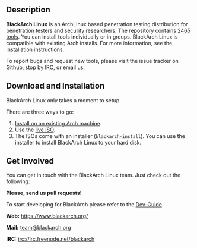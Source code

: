 ## Description

**BlackArch Linux** is an ArchLinux based penetration testing distribution for
penetration testers and security researchers. The repository contains
[2465 tools](https://www.blackarch.org/tools.html). You can install tools
individually or in groups. BlackArch Linux is compatible with existing Arch
installs. For more information, see the installation instructions.

To report bugs and request new tools, please visit the issue tracker on Github,
stop by IRC, or email us.

## Download and Installation

BlackArch Linux only takes a moment to setup.

There are three ways to go:

  1. [Install on an existing Arch machine](https://www.blackarch.org/downloads.html#install-repo).
  2. Use the [live ISO](https://blackarch.org/downloads.html).
  3. The ISOs come with an installer (`blackarch-install`). You can use the
  installer to install BlackArch Linux to your hard disk.

## Get Involved

You can get in touch with the BlackArch Linux team. Just check out the following:

**Please, send us pull requests!**

To start developing for BlackArch please refer to the [Dev-Guide](./docs/HOWTO-DEV.md)

**Web:** https://www.blackarch.org/

**Mail:** team@blackarch.org

**IRC:** [irc://irc.freenode.net/blackarch](irc://irc.freenode.net/blackarch)
